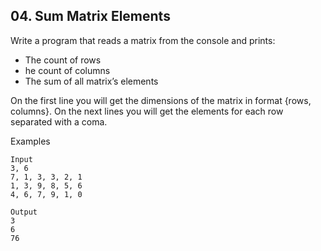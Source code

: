 ## 04. Sum Matrix Elements

Write a program that reads a matrix from the console and prints:
- The count of rows
- he count of columns
- The sum of all matrix’s elements

On the first line you will get the dimensions of the matrix in format {rows, columns}. On the next lines you will get the elements for each row separated with a coma.

Examples
```
Input	
3, 6
7, 1, 3, 3, 2, 1
1, 3, 9, 8, 5, 6
4, 6, 7, 9, 1, 0

Output
3
6
76
```
